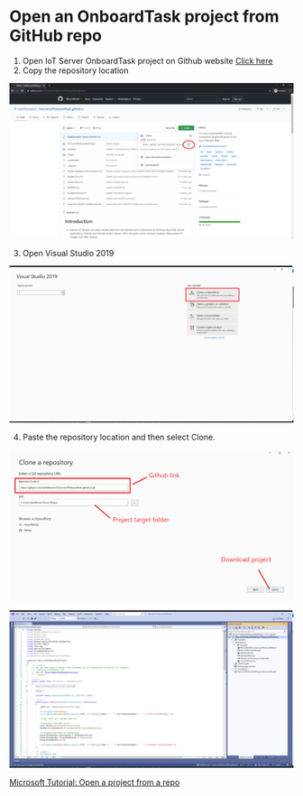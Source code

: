 # Open an OnboardTask project from GitHub repo


1) Open IoT Server OnboardTask project on Github website [Click here](https://github.com/IntelliSenseIoT/XserverIoTOnboardTask.github.io)
2) Copy the repository location


![](images/Github.png)

3) Open Visual Studio 2019


![](images/VS1.png)

4) Paste the repository location and then select Clone.


![](images/VS2.png)


![](images/VS3.png)

[Microsoft Tutorial: Open a project from a repo](https://docs.microsoft.com/en-us/visualstudio/get-started/tutorial-open-project-from-repo-visual-studio-2019?view=vs-2019&tabs=vs168later)
